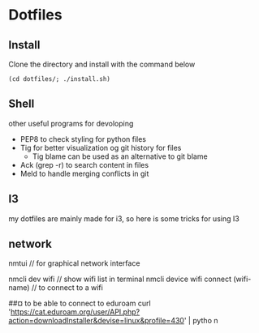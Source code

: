 # Dotfiles



## Install
Clone the directory and install with the command below
```
(cd dotfiles/; ./install.sh)
```

## Shell
other useful programs for devoloping

* PEP8 to check styling for python files
* Tig for better visualization og git history for files
  * Tig blame can be used as an alternative to git blame
* Ack (grep -r) to search content in files 
* Meld to handle merging conflicts in git

## I3
my dotfiles are mainly made for i3, so here is some tricks for using I3

## network
 
nmtui // for graphical network interface
 
nmcli dev wifi // show wifi list in terminal
nmcli device wifi connect (wifi-name) // to connect to a wifi
 
##¤ to be able to connect to eduroam
curl 'https://cat.eduroam.org/user/API.php?action=downloadInstaller&devise=linux&profile=430' | pytho    n
